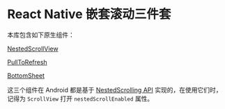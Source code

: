 # React Native 嵌套滚动三件套

本库包含如下原生组件：

[NestedScrollView](./packages/nested-scroll/README.md)

[PullToRefresh](./packages/pull-to-refresh/README.md)

[BottomSheet](./packages/bottom-sheet/README.md)

这三个组件在 Android 都是基于 [NestedScrolling API](https://developer.android.com/reference/androidx/core/view/NestedScrollingChild) 实现的，在使用它们时，记得为 `ScrollView` 打开 `nestedScrollEnabled` 属性。
